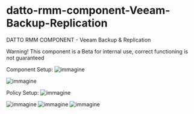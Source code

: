 # datto-rmm-component-Veeam-Backup-Replication
DATTO RMM COMPONENT - Veeam Backup &amp; Replication

Warning!
This component is a Beta for internal use, correct functioning is not guaranteed

Component Setup:
![immagine](https://github.com/user-attachments/assets/b0044e6a-73eb-4999-a743-0e206d3c4f2e)

![immagine](https://github.com/user-attachments/assets/eb6d892e-e1cb-4636-a340-995915f79f34)

Policy Setup:
![immagine](https://github.com/user-attachments/assets/09656e17-3b63-43bb-b83e-c1adf9cd93a9)


![immagine](https://github.com/user-attachments/assets/8a61aaff-0aa8-4bfc-a3df-305a66aab79d)
![immagine](https://github.com/user-attachments/assets/46a46fed-01f1-4b76-a615-82b87e68c9a4)
![immagine](https://github.com/user-attachments/assets/7aebee9e-7b09-4b72-9838-a67fc2b46668)
